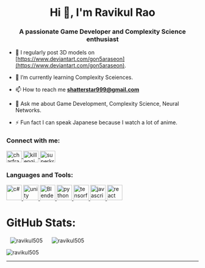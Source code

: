 <h1 align="center">Hi 👋, I'm Ravikul Rao</h1>
<h3 align="center">A passionate Game Developer and Complexity Science enthusiast</h3>

- 📝 I regularly post 3D models on [https://www.deviantart.com/gon5araseon](https://www.deviantart.com/gon5araseon).

- 🌱 I’m currently learning Complexity Sceiences.

- 📫 How to reach me **shatterstar999@gmail.com**

- 💬 Ask me about Game Development, Complexity Science, Neural Networks.

- ⚡ Fun fact I can speak Japanese because I watch a lot of anime.



<h3 align="left">Connect with me:</h3>
<p align="left">
  <a href="https://twitter.com/charfractal" target="_blank">
    <img align="center" src="https://raw.githubusercontent.com/rahuldkjain/github-profile-readme-generator/master/src/images/icons/Social/twitter.svg" alt="charfractal" height="30" width="40" />
  </a>
    <a href="https://medium.com/@shatterstar999/about" target="_blank">
    <img align="center" src="https://cdn.worldvectorlogo.com/logos/medium-4.svg" alt="kill engine" height="30" width="40" />
  </a>
  <a href="https://discord.gg/superkritical#2306" target="_blank">
    <img align="center" src="https://raw.githubusercontent.com/rahuldkjain/github-profile-readme-generator/master/src/images/icons/Social/discord.svg" alt="superkritical#2306" height="30" width="40" />
  </a>

</p>


<h3 align="left">Languages and Tools:</h3>
<p align="left">
  <a href="https://docs.microsoft.com/en-us/dotnet/csharp/" target="_blank">
    <img src="https://cdn.worldvectorlogo.com/logos/c--4.svg" alt="c#" width="40" height="40"/>
  </a>
  <a href="https://unity.com/" target="_blank">
    <img src="https://cdn.worldvectorlogo.com/logos/unity-69.svg" alt="unity" width="40" height="40"/>
  </a>
    <a href="https://docs.blender.org/" target="_blank">
    <img src="https://cdn.worldvectorlogo.com/logos/blender-2.svg" alt="Blender" width="40" height="40"/>
  </a>
  <a href="https://www.python.org/" target="_blank">
    <img src="https://www.vectorlogo.zone/logos/python/python-icon.svg" alt="python" width="40" height="40"/>
  </a>
    <a href="https://www.tensorflow.org/" target="_blank">
    <img src="https://cdn.worldvectorlogo.com/logos/tensorflow-2.svg" alt="tensorflow" width="40" height="40"/>
  </a>
  <a href="https://www.javascript.com/" target="_blank">
    <img src="https://cdn.worldvectorlogo.com/logos/logo-javascript.svg" alt="javascript" width="40" height="40"/>
  </a>
  <a href="https://reactjs.org/" target="_blank">
    <img src="https://www.vectorlogo.zone/logos/reactjs/reactjs-icon.svg" alt="react" width="40" height="40"/>
  </a>
</p>




#  GitHub Stats:
<div >
  <p style="display: inline-block; margin: 0 10px;"><img align="center" src="https://github-readme-stats.vercel.app/api?username=ravikul505&show_icons=true&locale=en&theme=algolia" alt="ravikul505" /></p>
  <p style="display: inline-block; margin: 0 10px;"><img align="center" src="https://github-readme-stats.vercel.app/api/top-langs?username=ravikul505&show_icons=true&locale=en&layout=compact&theme=algolia" alt="ravikul505" /></p>
  <p><img align="center" src="https://github-readme-streak-stats.herokuapp.com/?user=ravikul505&show_icons=true&locale=en&layout=compact&theme=algolia" alt="ravikul505" /></p>
</div> 

---


<!-- Proudly created with GPRM ( https://gprm.itsvg.in ) -->
